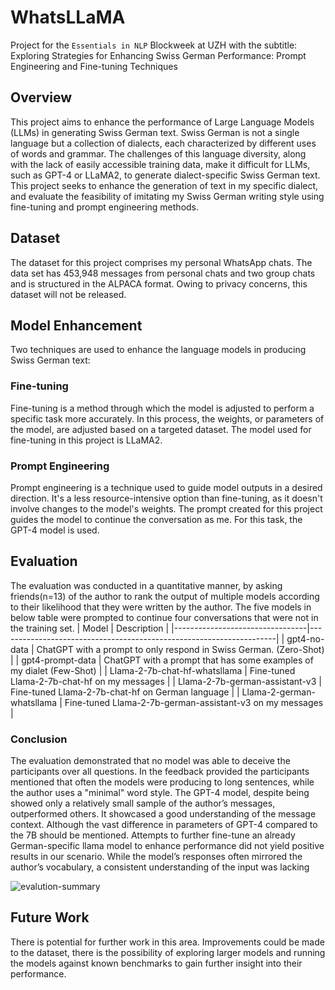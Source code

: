 # WhatsLLaMA
Project for the `Essentials in NLP` Blockweek at UZH with the subtitle: Exploring Strategies for Enhancing Swiss German Performance: Prompt Engineering and Fine-tuning Techniques

## Overview
This project aims to enhance the performance of Large Language Models (LLMs) in generating Swiss German text. Swiss German is not a single language but a collection of dialects, each characterized by different uses of words and grammar. The challenges of this language diversity, along with the lack of easily accessible training data, make it difficult for LLMs, such as GPT-4 or LLaMA2, to generate dialect-specific Swiss German text. This project seeks to enhance the generation of text in my specific dialect, and evaluate the feasibility of imitating my Swiss German writing style using fine-tuning and prompt engineering methods. 

## Dataset

The dataset for this project comprises my personal WhatsApp chats. The data set has 453,948 messages from personal chats and two group chats and is structured in the ALPACA format. Owing to privacy concerns, this dataset will not be released. 

## Model Enhancement

Two techniques are used to enhance the language models in producing Swiss German text:

### Fine-tuning

Fine-tuning is a method through which the model is adjusted to perform a specific task more accurately. In this process, the weights, or parameters of the model, are adjusted based on a targeted dataset. The model used for fine-tuning in this project is LLaMA2.

### Prompt Engineering

Prompt engineering is a technique used to guide model outputs in a desired direction. It's a less resource-intensive option than fine-tuning, as it doesn't involve changes to the model's weights. The prompt created for this project guides the model to continue the conversation as me. For this task, the GPT-4 model is used. 

## Evaluation

The evaluation was conducted in a quantitative manner, by asking friends(n=13) of the author to rank the output of multiple models according to their likelihood that they were written by the author. The five models in below table were prompted to continue four conversations that were not in the training set.
| Model                           | Description                                                         |
|---------------------------------|---------------------------------------------------------------------|
| gpt4-no-data                    | ChatGPT with a prompt to only respond in Swiss German. (Zero-Shot)               |
| gpt4-prompt-data                | ChatGPT with a prompt that has some examples of my dialet (Few-Shot)  |
| Llama-2-7b-chat-hf-whatsllama   | Fine-tuned Llama-2-7b-chat-hf on my messages                        |
| Llama-2-7b-german-assistant-v3  | Fine-tuned Llama-2-7b-chat-hf on German language                    |
| Llama-2-german-whatsllama       | Fine-tuned Llama-2-7b-german-assistant-v3 on my messages            |

### Conclusion
The evaluation demonstrated that no model was able to deceive the participants over all questions. In the feedback provided the participants mentioned that often the models were producing to long sentences, while the author uses a "minimal" word style. The GPT-4 model, despite being showed
only a relatively small sample of the author’s messages, outperformed others. It showcased a good understanding of the message context. Although the vast difference in parameters of GPT-4 compared to the 7B should be mentioned.
Attempts to further fine-tune an already German-specific llama model to enhance performance did not yield positive results in our scenario. While the model’s responses often mirrored the author’s vocabulary, a consistent understanding of the input was lacking



![evalution-summary](https://github.com/theoliver7/uzh-essentials-nlp/assets/10463395/99dc59a4-916d-4496-98be-12e97ab8f15e)


## Future Work

There is potential for further work in this area. Improvements could be made to the dataset, there is the possibility of exploring larger models and running the models against known benchmarks to gain further insight into their performance.
